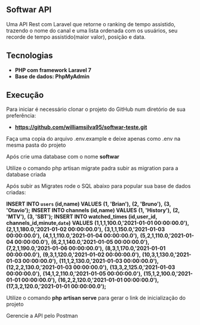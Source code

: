 ## Softwar API

Uma API Rest com Laravel que retorne o ranking de tempo assistido, trazendo o nome do canal e uma lista ordenada com os usuários, seu recorde de tempo assistido(maior valor), posição e data.


## Tecnologias

- **PHP com framework Laravel 7**
- **Base de dados: PhpMyAdmin**


## Execução

Para iniciar é necessário clonar o projeto do GitHub num diretório de sua preferência:
- **https://github.com/williamsilva95/softwar-teste.git**

Faça uma copia do arquivo .env.example e deixe apenas como .env na mesma pasta do projeto

Após crie uma database com o nome **softwar**

Utilize o comando php artisan migrate padra subir as migration para a database criada

Após subir as Migrates rode o SQL abaixo para popular sua base de dados criadas:

**INSERT INTO `users` (id,name) VALUES**
**(1, 'Brian'),**
**(2, 'Bruno'),**
**(3, 'Otavio');**
**INSERT INTO channels (id,name) VALUES**
**(1, 'History'),**
**(2, 'MTV'),**
**(3, 'SBT');**
**INSERT INTO watched_times (id,user_id, channels_id,minute,`date`)**
**VALUES**
**(1,1,1,100.0,'2021-01-01 00:00:00.0'),**
**(2,1,1,180.0,'2021-01-02 00:00:00.0'),**
**(3,1,1,150.0,'2021-01-03 00:00:00.0'),**
**(4,1,1,110.0,'2021-01-04 00:00:00.0'),**
**(5,2,1,110.0,'2021-01-04 00:00:00.0'),**
**(6,2,1,140.0,'2021-01-05 00:00:00.0'),**
**(7,2,1,190.0,'2021-01-06 00:00:00.0'),**
**(8,3,1,170.0,'2021-01-01 00:00:00.0'),**
**(9,3,1,120.0,'2021-01-02 00:00:00.0'),**
**(10,3,1,130.0,'2021-01-03 00:00:00.0'),**
**(11,1,2,130.0,'2021-01-03 00:00:00.0'),**
**(12,2,2,130.0,'2021-01-03 00:00:00.0'),**
**(13,3,2,125.0,'2021-01-03 00:00:00.0'),**
**(14,1,2,110.0,'2021-01-05 00:00:00.0'),**
**(15,1,2,100.0,'2021-01-01 00:00:00.0'),**
**(16,2,2,120.0,'2021-01-01 00:00:00.0'),**
**(17,3,2,120.0,'2021-01-01 00:00:00.0');**

Utilize o comando **php artisan serve** para gerar o link de inicialização do projeto

Gerencie a API pelo Postman

